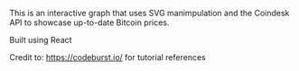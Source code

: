﻿This is an interactive graph that uses SVG manimpulation and the Coindesk API to showcase up-to-date Bitcoin prices.

Built using React

Credit to: https://codeburst.io/ for tutorial references 